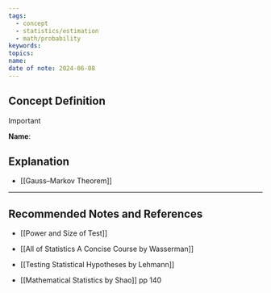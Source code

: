 ```yaml
---
tags:
  - concept
  - statistics/estimation
  - math/probability
keywords: 
topics: 
name: 
date of note: 2024-06-08
---
```


## Concept Definition

>[!important]
>**Name**: 



## Explanation



- [[Gauss–Markov Theorem]]


-----------
##  Recommended Notes and References

- [[Power and Size of Test]]



- [[All of Statistics A Concise Course by Wasserman]]
- [[Testing Statistical Hypotheses by Lehmann]]

- [[Mathematical Statistics by Shao]] pp 140